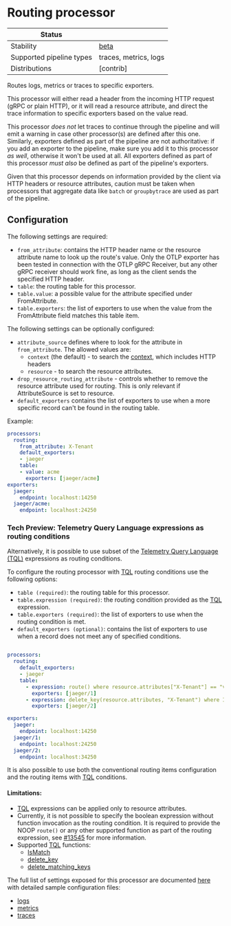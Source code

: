 # Routing processor

| Status                   |                       |
|--------------------------|-----------------------|
| Stability                | [beta]                |
| Supported pipeline types | traces, metrics, logs |
| Distributions            | [contrib]             |

Routes logs, metrics or traces to specific exporters.

This processor will either read a header from the incoming HTTP request (gRPC or plain HTTP), or it will read a resource attribute, and direct the trace information to specific exporters based on the value read.

This processor *does not* let traces to continue through the pipeline and will emit a warning in case other processor(s) are defined after this one.
Similarly, exporters defined as part of the pipeline are not authoritative: if you add an exporter to the pipeline, make sure you add it to this processor *as well*, otherwise it won't be used at all.
All exporters defined as part of this processor *must also* be defined as part of the pipeline's exporters.

Given that this processor depends on information provided by the client via HTTP headers or resource attributes, caution must be taken when processors that aggregate data like `batch` or `groupbytrace` are used as part of the pipeline.

## Configuration

The following settings are required:

- `from_attribute`: contains the HTTP header name or the resource attribute name to look up the route's value. Only the OTLP exporter has been tested in connection with the OTLP gRPC Receiver, but any other gRPC receiver should work fine, as long as the client sends the specified HTTP header.
- `table`: the routing table for this processor.
- `table.value`: a possible value for the attribute specified under FromAttribute.
- `table.exporters`: the list of exporters to use when the value from the FromAttribute field matches this table item.

The following settings can be optionally configured:

- `attribute_source` defines where to look for the attribute in `from_attribute`. The allowed values are:
  - `context` (the default) - to search the [context][context_docs], which includes HTTP headers
  - `resource` - to search the resource attributes.
- `drop_resource_routing_attribute` - controls whether to remove the resource attribute used for routing. This is only relevant if AttributeSource is set to resource.
- `default_exporters` contains the list of exporters to use when a more specific record can't be found in the routing table.

Example:

```yaml
processors:
  routing:
    from_attribute: X-Tenant
    default_exporters:
    - jaeger
    table:
    - value: acme
      exporters: [jaeger/acme]
exporters:
  jaeger:
    endpoint: localhost:14250
  jaeger/acme:
    endpoint: localhost:24250
```

### Tech Preview: Telemetry Query Language expressions as routing conditions

Alternatively, it is possible to use subset of the [Telemetry Query Language (TQL)](https://github.com/open-telemetry/opentelemetry-collector/blob/main/docs/processing.md#telemetry-query-language)
expressions as routing conditions.

To configure the routing processor with [TQL] routing conditions use the following options:

- `table (required)`: the routing table for this processor.
- `table.expression (required)`: the routing condition provided as the [TQL] expression.
- `table.exporters (required)`: the list of exporters to use when the routing condition is met.
- `default_exporters (optional)`: contains the list of exporters to use when a record
does not meet any of specified conditions.

```yaml

processors:
  routing:
    default_exporters:
    - jaeger
    table:
      - expression: route() where resource.attributes["X-Tenant"] == "value"
        exporters: [jaeger/1]
      - expression: delete_key(resource.attributes, "X-Tenant") where IsMatch(resource.attributes["X-Tenant"], ".*cme") == true
        exporters: [jaeger/2]

exporters:
  jaeger:
    endpoint: localhost:14250
  jaeger/1:
    endpoint: localhost:24250
  jaeger/2:
    endpoint: localhost:34250
```

It is also possible to use both the conventional routing items configuration and
the routing items with [TQL] conditions.

#### Limitations:

- [TQL] expressions can be applied only to resource attributes.
- Currently, it is not possible to specify the boolean expression without function
invocation as the routing condition. It is required to provide the NOOP `route()`
or any other supported function as part of the routing expression, see
[#13545](https://github.com/open-telemetry/opentelemetry-collector-contrib/issues/13545)
for more information.
- Supported [TQL] functions:
  - [IsMatch](../../pkg/telemetryquerylanguage/functions/tqlcommon/README.md#IsMatch)
  - [delete_key](../../pkg/telemetryquerylanguage/functions/tqlotel/README.md#delete_key)
  - [delete_matching_keys](../../pkg/telemetryquerylanguage/functions/tqlotel/README.md#delete_matching_keys)

The full list of settings exposed for this processor are documented [here](./config.go) with detailed sample configuration files:

- [logs](./testdata/config_logs.yaml)
- [metrics](./testdata/config_metrics.yaml)
- [traces](./testdata/config_traces.yaml)

[beta]:https://github.com/open-telemetry/opentelemetry-collector#beta
[context_docs]: https://github.com/open-telemetry/opentelemetry-specification/blob/main/specification/context/README.md
[TQL]: https://github.com/open-telemetry/opentelemetry-collector/blob/main/docs/processing.md#telemetry-query-language
